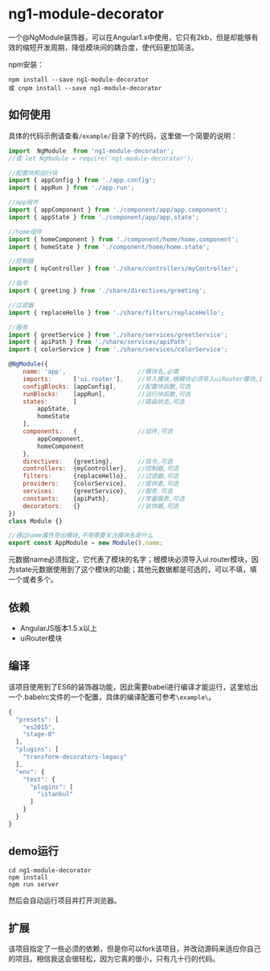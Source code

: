 # ng1-module-decorator
一个@NgModule装饰器，可以在Angular1.x中使用，它只有2kb，但是却能够有效的缩短开发周期，降低模块间的耦合度，使代码更加简洁。

npm安装：
```
npm install --save ng1-module-decorator
或 cnpm install --save ng1-module-decorator
```
## 如何使用
具体的代码示例请查看`/example/`目录下的代码，这里做一个简要的说明：
```javascript
import  NgModule  from 'ng1-module-decorator';
//或 let NgModule = require('ng1-module-decorator');

//配置块和运行块
import { appConfig } from './app.config';
import { appRun } from './app.run';

//app组件
import { appComponent } from './component/app/app.component';
import { appState } from './component/app/app.state';

//home组件
import { homeComponent } from './component/home/home.component';
import { homeState } from './component/home/home.state';

//控制器
import { myController } from './share/controllers/myController';

//指令
import { greeting } from './share/directives/greeting';

//过滤器
import { replaceHello } from './share/filters/replaceHello';

//服务
import { greetService } from './share/services/greetService';
import { apiPath } from './share/services/apiPath';
import { colorService } from './share/services/colorService';

@NgModule({
    name: 'app',                    //模块名,必填
    imports:      ['ui.router'],    //导入模块,根模块必须导入uiRouter模块,其他可选
    configBlocks: [appConfig],      //配置块函数,可选
    runBlocks:    [appRun],         //运行块函数,可选
    states:       [                 //路由状态,可选
        appState,
        homeState
    ],
    components:   {                 //组件,可选
        appComponent,
        homeComponent
    },
    directives:   {greeting},       //指令,可选
    controllers:  {myController},   //控制器,可选
    filters:      {replaceHello},   //过滤器,可选
    providers:    {colorService},   //提供者,可选
    services:     {greetService},   //服务,可选
    constants:    {apiPath},        //常量服务,可选
    decorators:   {}                //装饰器,可选
})
class Module {}

//通过name属性导出模块,不用需要关注模块名是什么
export const AppModule = new Module().name;
```
元数据name必须指定，它代表了模块的名字；根模块必须导入ui.router模块，因为state元数据使用到了这个模块的功能；其他元数据都是可选的，可以不填，填一个或者多个。
## 依赖
* AngularJS版本1.5.x以上
* uiRouter模块
## 编译
该项目使用到了ES6的装饰器功能，因此需要babel进行编译才能运行，这里给出一个.babelrc文件的一个配置，具体的编译配置可参考`\example\`。
```javascript
{
  "presets": [
    "es2015",
    "stage-0"
  ],
  "plugins": [
    "transform-decorators-legacy"
  ],
  "env": {
    "test": {
      "plugins": [
        "istanbul"
      ]
    }
  }
}

```
## demo运行
```
cd ng1-module-decorator
npm install
npm run server
```
然后会自动运行项目并打开浏览器。
## 扩展
该项目指定了一些必须的依赖，但是你可以fork该项目，并改动源码来适应你自己的项目。相信我这会很轻松，因为它真的很小，只有几十行的代码。